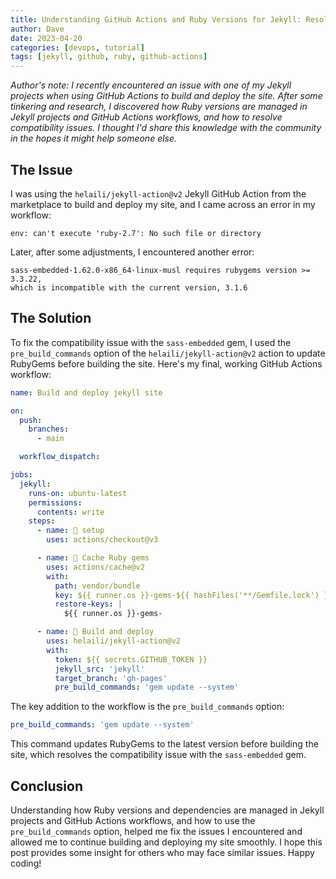 ```yaml
---
title: Understanding GitHub Actions and Ruby Versions for Jekyll: Resolving Compatibility Issues
author: Dave
date: 2023-04-20
categories: [devops, tutorial]
tags: [jekyll, github, ruby, github-actions]
---
```


*Author's note: I recently encountered an issue with one of my Jekyll projects when using GitHub Actions to build and deploy the site. After some tinkering and research, I discovered how Ruby versions are managed in Jekyll projects and GitHub Actions workflows, and how to resolve compatibility issues. I thought I'd share this knowledge with the community in the hopes it might help someone else.*

## The Issue

I was using the `helaili/jekyll-action@v2` Jekyll GitHub Action from the marketplace to build and deploy my site, and I came across an error in my workflow:

```console
env: can't execute 'ruby-2.7': No such file or directory
```

Later, after some adjustments, I encountered another error:

```console
sass-embedded-1.62.0-x86_64-linux-musl requires rubygems version >= 3.3.22,
which is incompatible with the current version, 3.1.6
```

## The Solution

To fix the compatibility issue with the `sass-embedded` gem, I used the `pre_build_commands` option of the `helaili/jekyll-action@v2` action to update RubyGems before building the site. Here's my final, working GitHub Actions workflow:

```yaml
name: Build and deploy jekyll site

on:
  push:
    branches:
      - main

  workflow_dispatch:

jobs:
  jekyll:
    runs-on: ubuntu-latest
    permissions:
      contents: write
    steps:
      - name: 📂 setup
        uses: actions/checkout@v3

      - name: 🎁 Cache Ruby gems
        uses: actions/cache@v2
        with:
          path: vendor/bundle
          key: ${{ runner.os }}-gems-${{ hashFiles('**/Gemfile.lock') }}
          restore-keys: |
            ${{ runner.os }}-gems-

      - name: 🚀 Build and deploy
        uses: helaili/jekyll-action@v2
        with:
          token: ${{ secrets.GITHUB_TOKEN }}
          jekyll_src: 'jekyll'
          target_branch: 'gh-pages'
          pre_build_commands: 'gem update --system'
```

The key addition to the workflow is the `pre_build_commands` option:

```yaml
pre_build_commands: 'gem update --system'
```

This command updates RubyGems to the latest version before building the site, which resolves the compatibility issue with the `sass-embedded` gem.

## Conclusion

Understanding how Ruby versions and dependencies are managed in Jekyll projects and GitHub Actions workflows, and how to use the `pre_build_commands` option, helped me fix the issues I encountered and allowed me to continue building and deploying my site smoothly. I hope this post provides some insight for others who may face similar issues. Happy coding!
